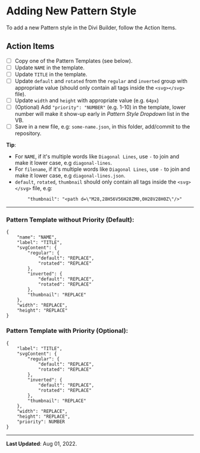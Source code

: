 # Adding New Pattern Style
To add a new Pattern style in the Divi Builder, follow the Action Items.

## Action Items
- [ ] Copy one of the Pattern Templates (see below).
- [ ] Update `NAME` in the template.
- [ ] Update `TITLE` in the template.
- [ ] Update `default` and `rotated` from the `regular` and `inverted` group with appropriate value (should only contain all tags inside the `<svg></svg>` file).
- [ ] Update `width` and `height` with appropriate value (e.g. `64px`)
- [ ] (Optional) Add `"priority": "NUMBER"` (e.g. 1-10) in the template, lower number will make it show-up early in _Pattern Style Dropdown_ list in the VB.
- [ ] Save in a new file, e.g: `some-name.json`, in this folder, add/commit to the repository.

**Tip**:
- For `NAME`, if it's multiple words like `Diagonal Lines`, use `-` to join and make it lower case, e.g `diagonal-lines`.
- For `filename`, if it's multiple words like `Diagonal Lines`, use `-` to join and make it lower case, e.g `diagonal-lines.json`.
- `default`, `rotated`, `thumbnail` should only contain all tags inside the `<svg></svg>` file, e.g:

```
		"thumbnail": "<path d=\"M28,28H56V56H28ZM0,0H28V28H0Z\"/>"
```

<hr>

### Pattern Template without Priority (Default):

```
{
	"name": "NAME",
	"label": "TITLE",
	"svgContent": {
		"regular": {
			"default": "REPLACE",
			"rotated": "REPLACE"
		},
		"inverted": {
			"default": "REPLACE",
			"rotated": "REPLACE"
		},
		"thumbnail": "REPLACE"
	},
	"width": "REPLACE",
	"height": "REPLACE"
}

```

### Pattern Template with Priority (Optional):

```
{
	"label": "TITLE",
	"svgContent": {
		"regular": {
			"default": "REPLACE",
			"rotated": "REPLACE"
		},
		"inverted": {
			"default": "REPLACE",
			"rotated": "REPLACE"
		},
		"thumbnail": "REPLACE"
	},
	"width": "REPLACE",
	"height": "REPLACE",
	"priority": NUMBER
}

```

<hr>

**Last Updated**: Aug 01, 2022.
